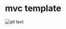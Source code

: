 # mvc template

![alt text](https://github.com/adavidoaiei/mvc_template/blob/main/persons.png?raw=true)